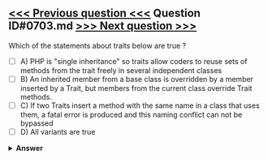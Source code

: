 [<<< Previous question <<<](0702.md)   Question ID#0703.md   [>>> Next question >>>](0704.md)
---

Which of the statements about traits below are true ?

- [ ] A) PHP is "single inheritance" so traits allow coders to reuse sets of methods from the trait freely in several independent classes
- [ ] B) An inherited member from a base class is overridden by a member inserted by a Trait, but members from the current class override Trait methods.
- [ ] C) If two Traits insert a method with the same name in a class that uses them, a fatal error is produced and this naming conflict can not be bypassed
- [ ] D) All variants are true

<details><summary><b>Answer</b></summary>
<p>
  Answer: <strong>A, B</strong>
</p>
</details>
